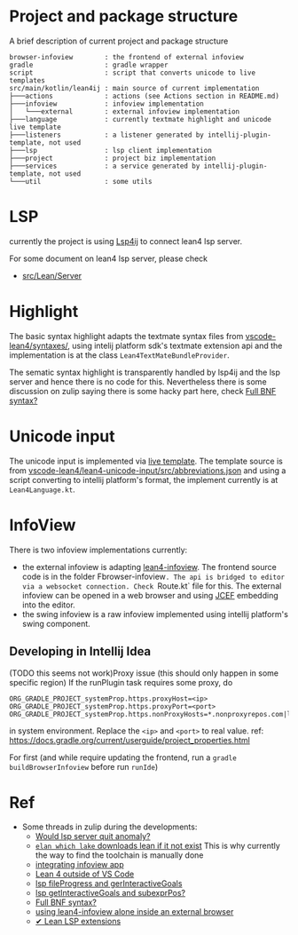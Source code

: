 # Project and package structure

A brief description of current project and package structure

```
browser-infoview        : the frontend of external infoview
gradle                  : gradle wrapper
script                  : script that converts unicode to live templates
src/main/kotlin/lean4ij : main source of current implementation
├───actions             : actions (see Actions section in README.md)
├───infoview            : infoview implementation
│   └───external        : external infoview implementation
├───language            : currently textmate highlight and unicode live template
├───listeners           : a listener generated by intellij-plugin-template, not used
├───lsp                 : lsp client implementation
├───project             : project biz implementation
├───services            : a service generated by intellij-plugin-template, not used
└───util                : some utils
```

# LSP
currently the project is using [Lsp4ij](https://github.com/redhat-developer/lsp4ij) to connect lean4 lsp server.

For some document on lean4 lsp server, please check
- [src/Lean/Server](https://github.com/leanprover/lean4/tree/master/src/Lean/Server)

# Highlight

The basic syntax highlight adapts the textmate syntax files from [vscode-lean4/syntaxes/](https://raw.githubusercontent.com/leanprover/vscode-lean4/master/vscode-lean4/syntaxes/), using intelij platform sdk's textmate extension api and the implementation is at the class `Lean4TextMateBundleProvider`. 

The sematic syntax highlight is transparently handled by lsp4ij and the lsp server and hence there is no code for this. Nevertheless there is some discussion on zulip saying there is some hacky part here, check [Full BNF syntax?](https://leanprover.zulipchat.com/#narrow/stream/113489-new-members/topic/Full.20BNF.20syntax.3F)

# Unicode input

The unicode input is implemented via [live template](https://www.jetbrains.com/help/idea/using-live-templates.html). The template source is from [vscode-lean4/lean4-unicode-input/src/abbreviations.json](https://github.com/leanprover/vscode-lean4/blob/master/lean4-unicode-input/src/abbreviations.json) and using a script converting to intellij platform's format, the implement currently is at `Lean4Language.kt`.

# InfoView

There is two infoview implementations currently:
- the external infoview is adapting [lean4-infoview](https://github.com/leanprover/vscode-lean4/tree/master/lean4-infoview). The frontend source code is in the folder Fbrowser-infoview`. The api is bridged to editor via a websocket connection. Check `Route.kt` file for this. The external infoview can be opened in a web browser and using [JCEF](https://plugins.jetbrains.com/docs/intellij/jcef.html) embedding into the editor.
- the swing infoview is a raw infoview implemented using intellij platform's swing component.

## Developing in Intellij Idea
(TODO this seems not work)Proxy issue (this should only happen in some specific region)
If the runPlugin task requires some proxy, do
```
ORG_GRADLE_PROJECT_systemProp.https.proxyHost=<ip>
ORG_GRADLE_PROJECT_systemProp.https.proxyPort=<port>
ORG_GRADLE_PROJECT_systemProp.https.nonProxyHosts=*.nonproxyrepos.com|localhost
```
in system environment. Replace the `<ip>` and `<port>` to real value.
ref: https://docs.gradle.org/current/userguide/project_properties.html

For first (and while require updating the frontend, run a `gradle buildBrowserInfoview` before run `runIde`)

# Ref

- Some threads in zulip during the developments:
  - [Would lsp server quit anomaly?](https://leanprover.zulipchat.com/#narrow/stream/270676-lean4/topic/Would.20lsp.20server.20quit.20anomaly.3F)
  - [`elan which lake` downloads lean if it not exist](https://leanprover.zulipchat.com/#narrow/stream/270676-lean4/topic/.60elan.20which.20lake.60.20downloads.20lean.20if.20it.20not.20exist) This is why currently the way to find the toolchain is manually done
  - [integrating infoview app](https://leanprover.zulipchat.com/#narrow/stream/270676-lean4/topic/integrating.20infoview.20app)
  - [Lean 4 outside of VS Code](https://leanprover.zulipchat.com/#narrow/stream/113488-general/topic/Lean.204.20outside.20of.20VS.20Code)
  - [lsp fileProgress and gerInteractiveGoals](https://leanprover.zulipchat.com/#narrow/stream/270676-lean4/topic/lsp.20fileProgress.20and.20gerInteractiveGoals)
  - [lsp getInteractiveGoals and subexprPos?](https://leanprover.zulipchat.com/#narrow/stream/113489-new-members/topic/lsp.20getInteractiveGoals.20and.20subexprPos.3F)
  - [Full BNF syntax?](https://leanprover.zulipchat.com/#narrow/stream/113489-new-members/topic/Full.20BNF.20syntax.3F)
  - [using lean4-infoview alone inside an external browser](https://leanprover.zulipchat.com/#narrow/stream/113488-general/topic/using.20lean4-infoview.20alone.20inside.20an.20external.20browser)
  - [✔ Lean LSP extensions](https://leanprover.zulipchat.com/#narrow/stream/113488-general/topic/.E2.9C.94.20Lean.20LSP.20extensions)


